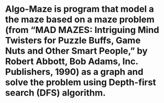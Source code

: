 # Algo-Maze is program that model a the maze based on a maze problem (from “MAD MAZES: Intriguing Mind Twisters for Puzzle Buffs, Game Nuts and Other Smart People,” by Robert Abbott, Bob Adams, Inc. Publishers, 1990) as a graph and solve the problem using Depth-first search (DFS) algorithm.
